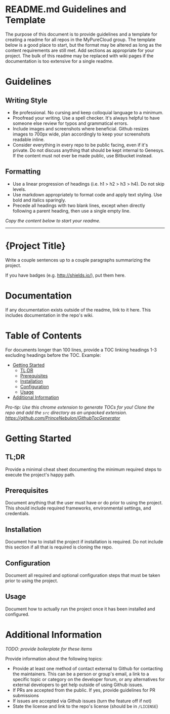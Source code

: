 # README.md Guidelines and Template

The purpose of this document is to provide guidelines and a template for creating a readme for all repos in the MyPureCloud group. The template below is a good place to start, but the format may be altered as long as the content requirements are still met. Add sections as appropriate for your project. The bulk of this readme may be replaced with wiki pages if the documentation is too extensive for a single readme.


# Guidelines

## Writing Style

* Be professional. No cursing and keep colloquial language to a minimum.
* Proofread your writing. Use a spell checker. It's always helpful to have someone else review for typos and grammatical errors.
* Include images and screenshots where beneficial. Github resizes images to 700px wide, plan accordingly to keep your screenshots readable inline.
* Consider everything in every repo to be public facing, even if it's private. Do not discuss anything that should be kept internal to Genesys. If the content must not ever be made public, use Bitbucket instead.


## Formatting

* Use a linear progression of headings (i.e. h1 > h2 > h3 > h4). Do not skip levels.
* Use markdown appropriately to format code and apply text styling. Use bold and italics sparingly.
* Precede all headings with two blank lines, except when directly following a parent heading, then use a single empty line.


_Copy the content below to start your readme._

------


# {Project Title}

Write a couple sentences up to a couple paragraphs summarizing the project.

If you have badges (e.g. http://shields.io/), put them here.


# Documentation

If any documentation exists outside of the readme, link to it here. This includes documentation in the repo's wiki.


# Table of Contents

For documents longer than 100 lines, provide a TOC linking headings 1-3 excluding headings before the TOC. Example:

* [Getting Started](#getting-started)
  * [TL;DR](#tldr)
  * [Prerequisites](#prerequisites)
  * [Installation](#installation)
  * [Configuration](#configuration)
  * [Usage](#usage)
* [Additional Information](#additional-information)

_Pro-tip: Use this chrome extension to generate TOCs for you! Clone the repo and add the `src` directory as an unpacked extension. https://github.com/PrinceNebulon/GithubTocGenerator_


# Getting Started

## TL;DR

Provide a minimal cheat sheet documenting the minimum required steps to execute the project's happy path.


## Prerequisites

Document anything that the user must have or do prior to using the project. This should include required frameworks, environmental settings, and credentials.


## Installation

Document how to install the project if installation is required. Do not include this section if all that is required is cloning the repo.


## Configuration

Document all required and optional configuration steps that must be taken prior to using the project.


## Usage

Document how to actually run the project once it has been installed and configured.


# Additional Information

_TODO: provide boilerplate for these items_

Provide information about the following topics:

* Provide at least one method of contact external to Github for contacting the maintainers. This can be a person or group's email, a link to a specific topic or category on the developer forum, or any alternatives for external developers to get help outside of using Github issues.
* If PRs are accepted from the public. If yes, provide guidelines for PR submissions
* If issues are accepted via Github issues (turn the feature off if not)
* State the license and link to the repo's license (should be in `/LICENSE`)
